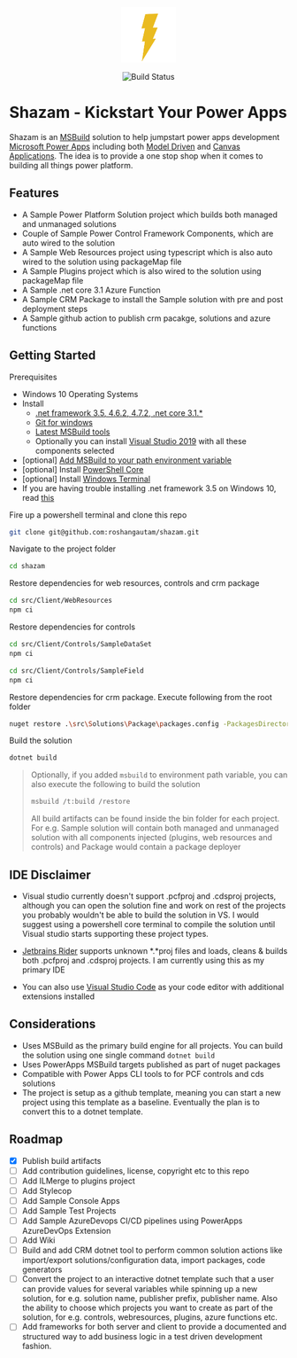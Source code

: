 <p align="center">
  <img src=".assets/images/shazam.png" width=100 height =100/>
</p>

<p align="center">
  <img src="https://github.com/roshangautam/shazam/workflows/build/badge.svg?branch=develop" alt="Build Status">
</p>

# Shazam - Kickstart Your Power Apps

Shazam is an [MSBuild](https://docs.microsoft.com/en-us/visualstudio/msbuild/msbuild?view=vs-2019) solution to help jumpstart power apps development [Microsoft Power Apps](https://powerapps.microsoft.com/en-us/) including both [Model Driven](https://docs.microsoft.com/en-us/powerapps/maker/model-driven-apps/model-driven-app-overview) and [Canvas Applications](https://docs.microsoft.com/en-us/powerapps/maker/#canvas-apps). The idea is to provide a one stop shop when it comes to building all things power platform.

## Features

- A Sample Power Platform Solution project which builds both managed and unmanaged solutions
- Couple of Sample Power Control Framework Components, which are auto wired to the solution
- A Sample Web Resources project using typescript which is also auto wired to the solution using packageMap file
- A Sample Plugins project which is also wired to the solution using packageMap file
- A Sample .net core 3.1 Azure Function
- A Sample CRM Package to install the Sample solution with pre and post deployment steps
- A Sample github action to publish crm pacakge, solutions and azure functions

## Getting Started

Prerequisites
- Windows 10 Operating Systems
- Install
  - [.net framework 3.5, 4.6.2, 4.7.2, .net core 3.1.*](https://dotnet.microsoft.com/download/dotnet-framework)
  - [Git for windows](https://git-scm.com/download/win)
  - [Latest MSBuild tools](https://visualstudio.microsoft.com/downloads/?q=build+tools)
  - Optionally you can install [Visual Studio 2019](https://visualstudio.microsoft.com/downloads) with all these components selected
- [optional] [Add MSBuild to your path environment variable](https://stackoverflow.com/questions/6319274/how-do-i-run-msbuild-from-the-command-line-using-windows-sdk-7-1)
- [optional] Install [PowerShell Core](https://docs.microsoft.com/en-us/powershell/scripting/install/installing-powershell-core-on-windows?view=powershell-7)
- [optional] Install [Windows Terminal](https://github.com/microsoft/terminal)
- If you are having trouble installing .net framework 3.5 on Windows 10, read [this](https://www.winhelponline.com/blog/error-0x800f0954-net-framework-3-5-optional-feature-dism/)

Fire up a powershell terminal and clone this repo

```bash
git clone git@github.com:roshangautam/shazam.git
```

Navigate to the project folder

```bash
cd shazam
```

Restore dependencies for web resources, controls and crm package

```bash
cd src/Client/WebResources
npm ci
```

Restore dependencies for controls

```bash
cd src/Client/Controls/SampleDataSet
npm ci
```

```bash
cd src/Client/Controls/SampleField
npm ci
```

Restore dependencies for crm package. Execute following from the root folder

```bash
nuget restore .\src\Solutions\Package\packages.config -PackagesDirectory packages
```

Build the solution

```bash
dotnet build
```

> Optionally, if you added `msbuild` to environment path variable, you can also execute the following to build the solution
>
> ```bash
> msbuild /t:build /restore
> ```
>
> All build artifacts can be found inside the bin folder for each project. For e.g. Sample solution will contain both managed and unmanaged solution with all components injected (plugins, web resources and controls) and Package would contain a package deployer

## IDE Disclaimer

- Visual studio currently doesn't support .pcfproj and .cdsproj projects, although you can open the solution fine and work on rest of the projects you probably wouldn't be able to build the solution in VS. I would suggest using a powershell core terminal to compile the solution until Visual studio starts supporting these project types.

- [Jetbrains Rider](https://www.jetbrains.com/rider/) supports unknown *.*proj files and loads, cleans & builds both .pcfproj and .cdsproj projects. I am currently using this as my primary IDE

- You can also use [Visual Studio Code](https://code.visualstudio.com/docs/languages/csharp) as your code editor with additional extensions installed

## Considerations

- Uses MSBuild as the primary build engine for all projects. You can build the solution using one single command `dotnet build`
- Uses PowerApps MSBuild targets published as part of nuget packages
- Compatible with Power Apps CLI tools to for PCF controls and cds solutions
- The project is setup as a github template, meaning you can start a new project using this template as a baseline. Eventually the plan is to convert this to a dotnet template.

## Roadmap

- [x] Publish build artifacts
- [ ] Add contribution guidelines, license, copyright etc to this repo
- [ ] Add ILMerge to plugins project
- [ ] Add Stylecop
- [ ] Add Sample Console Apps
- [ ] Add Sample Test Projects
- [ ] Add Sample AzureDevops CI/CD pipelines using PowerApps AzureDevOps Extension
- [ ] Add Wiki
- [ ] Build and add CRM dotnet tool to perform common solution actions like import/export solutions/configuration data, import packages, code generators
- [ ] Convert the project to an interactive dotnet template such that a user can provide values for several variables while spinning up a new solution, for e.g. solution name, publisher prefix, publisher name. Also the ability to choose which projects you want to create as part of the solution, for e.g. controls, webresources, plugins, azure functions etc.
- [ ] Add frameworks for both server and client to provide a documented and structured way to add business logic in a test driven development fashion.
